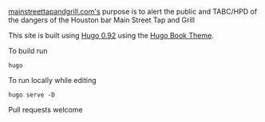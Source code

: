 [mainstreettapandgrill.com's](https://mainstreettapandgrill.com) purpose is to alert the public and TABC/HPD of the dangers of the Houston bar Main Street Tap and Grill

This site is built using [Hugo 0.92](https://gohugo.io/) using the [Hugo Book Theme](https://github.com/alex-shpak/hugo-book).

To build run

```
hugo
```

To run locally while editing

```
hugo serve -D
```

Pull requests welcome